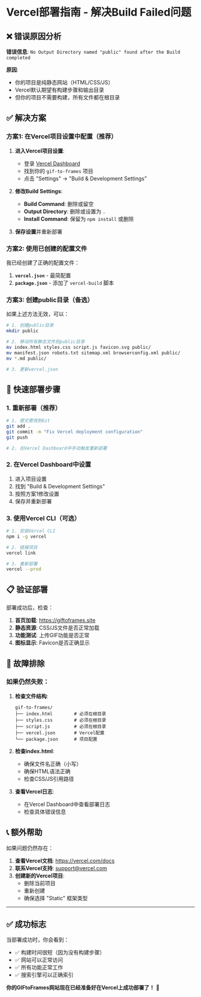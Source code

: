 # Vercel部署指南 - 解决Build Failed问题

## ❌ 错误原因分析

**错误信息**: `No Output Directory named "public" found after the Build completed`

**原因**:
- 你的项目是纯静态网站（HTML/CSS/JS）
- Vercel默认期望有构建步骤和输出目录
- 但你的项目不需要构建，所有文件都在根目录

## ✅ 解决方案

### 方案1: 在Vercel项目设置中配置（推荐）

1. **进入Vercel项目设置**:
   - 登录 [Vercel Dashboard](https://vercel.com/dashboard)
   - 找到你的 `gif-to-frames` 项目
   - 点击 "Settings" → "Build & Development Settings"

2. **修改Build Settings**:
   - **Build Command**: 删除或留空
   - **Output Directory**: 删除或设置为 `.`
   - **Install Command**: 保留为 `npm install` 或删除

3. **保存设置**并重新部署

### 方案2: 使用已创建的配置文件

我已经创建了正确的配置文件：

1. **`vercel.json`** - 最简配置
2. **`package.json`** - 添加了 `vercel-build` 脚本

### 方案3: 创建public目录（备选）

如果上述方法无效，可以：

```bash
# 1. 创建public目录
mkdir public

# 2. 移动所有静态文件到public目录
mv index.html styles.css script.js favicon.svg public/
mv manifest.json robots.txt sitemap.xml browserconfig.xml public/
mv *.md public/

# 3. 更新vercel.json
```

## 🚀 快速部署步骤

### 1. 重新部署（推荐）

```bash
# 1. 提交更改到Git
git add .
git commit -m "Fix Vercel deployment configuration"
git push

# 2. 在Vercel Dashboard中手动触发重新部署
```

### 2. 在Vercel Dashboard中设置

1. 进入项目设置
2. 找到 "Build & Development Settings"
3. 按照方案1修改设置
4. 保存并重新部署

### 3. 使用Vercel CLI（可选）

```bash
# 1. 安装Vercel CLI
npm i -g vercel

# 2. 链接项目
vercel link

# 3. 重新部署
vercel --prod
```

## 📋 验证部署

部署成功后，检查：

1. **首页加载**: https://giftoframes.site
2. **静态资源**: CSS/JS文件是否正常加载
3. **功能测试**: 上传GIF功能是否正常
4. **图标显示**: Favicon是否正确显示

## 🔧 故障排除

### 如果仍然失败：

1. **检查文件结构**:
   ```
   gif-to-frames/
   ├── index.html        # 必须在根目录
   ├── styles.css        # 必须在根目录
   ├── script.js         # 必须在根目录
   ├── vercel.json       # Vercel配置
   └── package.json      # 项目配置
   ```

2. **检查index.html**:
   - 确保文件名正确（小写）
   - 确保HTML语法正确
   - 检查CSS/JS引用路径

3. **查看Vercel日志**:
   - 在Vercel Dashboard中查看部署日志
   - 检查具体错误信息

## 📞 额外帮助

如果问题仍然存在：

1. **查看Vercel文档**: https://vercel.com/docs
2. **联系Vercel支持**: support@vercel.com
3. **创建新的Vercel项目**:
   - 删除当前项目
   - 重新创建
   - 确保选择 "Static" 框架类型

---

## ✅ 成功标志

当部署成功时，你会看到：
- ✅ 构建时间很短（因为没有构建步骤）
- ✅ 网站可以正常访问
- ✅ 所有功能正常工作
- ✅ 搜索引擎可以正确索引

**你的GIFtoFrames网站现在已经准备好在Vercel上成功部署了！** 🎉